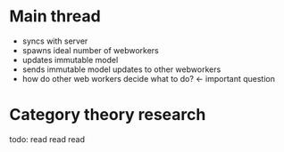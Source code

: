 Main thread
=== 
- syncs with server
- spawns ideal number of webworkers
- updates immutable model
- sends immutable model updates to other webworkers
- how do other web workers decide what to do? <- important question


Category theory research
===
todo: read read read
